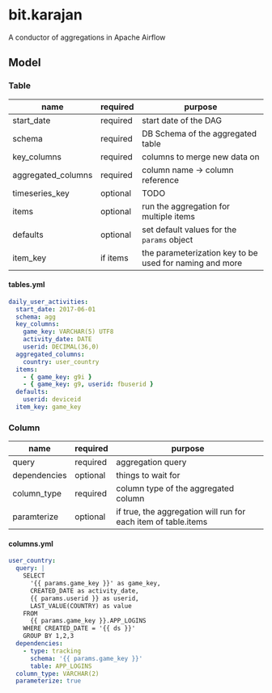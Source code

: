 # bit.karajan
A conductor of aggregations in Apache Airflow

## Model

### Table

| name | required | purpose |
| ---- | -------- | ------- |
| start_date | required | start date of the DAG |
| schema | required | DB Schema of the aggregated table |
| key_columns | required | columns to merge new data on |
| aggregated_columns | required | column name -> column reference | 
| timeseries_key | optional | TODO |
| items | optional | run the aggregation for multiple items | 
| defaults | optional | set default values for the `params` object | 
| item_key | if items | the parameterization key to be used for naming and more | 

#### tables.yml
```yaml
daily_user_activities:
  start_date: 2017-06-01
  schema: agg
  key_columns:
    game_key: VARCHAR(5) UTF8
    activity_date: DATE
    userid: DECIMAL(36,0)
  aggregated_columns:
    country: user_country
  items:
    - { game_key: g9i }
    - { game_key: g9, userid: fbuserid }
  defaults:
    userid: deviceid
  item_key: game_key
```

### Column

| name | required | purpose |
| ---- | -------- | ------- |
| query | required | aggregation query |
| dependencies | optional | things to wait for |
| column_type | required | column type of the aggregated column |
| paramterize | optional | if true, the aggregation will run for each item of table.items |

#### columns.yml
```yaml
user_country:
  query: |
    SELECT
      '{{ params.game_key }}' as game_key,
      CREATED_DATE as activity_date,
      {{ params.userid }} as userid,
      LAST_VALUE(COUNTRY) as value
    FROM
      {{ params.game_key }}.APP_LOGINS
    WHERE CREATED_DATE = '{{ ds }}'
    GROUP BY 1,2,3
  dependencies:
    - type: tracking
      schema: '{{ params.game_key }}'
      table: APP_LOGINS
  column_type: VARCHAR(2)
  parameterize: true
```

